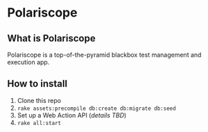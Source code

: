 # Polariscope

## What is Polariscope

Polariscope is a top-of-the-pyramid blackbox test management and execution app.

## How to install

1. Clone this repo
2. `rake assets:precompile db:create db:migrate db:seed`
3. Set up a Web Action API (_details TBD_)
4. `rake all:start`
